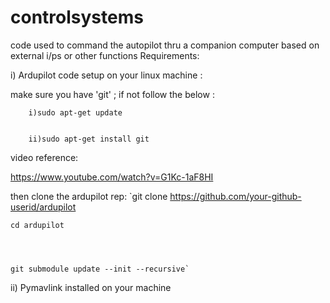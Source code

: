 # controlsystems

code used to command the autopilot thru a companion computer based on external i/ps or other functions
Requirements:


   i) Ardupilot code setup on your linux machine :
   
   
   
   
   make sure you have 'git' ; if not follow the below :
    
        i)sudo apt-get update
    
    
        ii)sudo apt-get install git
   video reference:

   https://www.youtube.com/watch?v=G1Kc-1aF8HI  
   
   
   then clone the ardupilot rep:
   `git clone https://github.com/your-github-userid/ardupilot
    
    
    cd ardupilot
    
    
    
    
    git submodule update --init --recursive`
ii) Pymavlink installed on your machine
